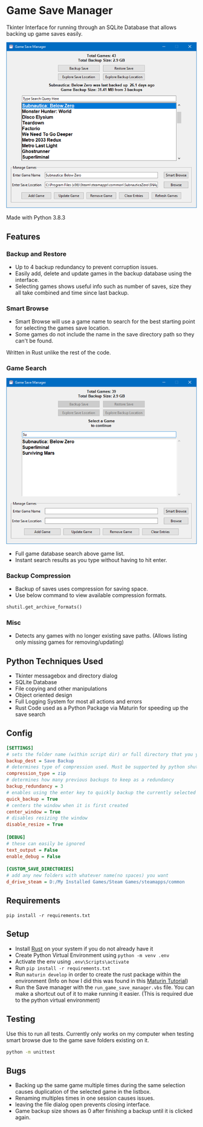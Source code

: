 # Game Save Manager

Tkinter Interface for running through an SQLite Database that allows backing up game saves easily.

![Image of Game Save Manager](https://raw.githubusercontent.com/Concrete18/Game-Save-Manager/master/images/Screenshot.png)

Made with Python 3.8.3

## Features

### Backup and Restore

- Up to 4 backup redundancy to prevent corruption issues.
- Easily add, delete and update games in the backup database using the interface.
- Selecting games shows useful info such as number of saves, size they all take combined and time since last backup.

### Smart Browse

- Smart Browse will use a game name to search for the best starting point for selecting the games save location.
- Some games do not include the name in the save directory path so they can't be found.

Written in Rust unlike the rest of the code.

### Game Search

![Image of Smart Browse](https://raw.githubusercontent.com/Concrete18/Game-Save-Manager/master/images/Search%20Example.png)

- Full game database search above game list.
- Instant search results as you type without having to hit enter.

### Backup Compression

- Backup of saves uses compression for saving space.
- Use below command to view available compression formats.

```python
shutil.get_archive_formats()
```

### Misc

- Detects any games with no longer existing save paths. (Allows listing only missing games for removing/updating)

## Python Techniques Used

- Tkinter messagebox and directory dialog
- SQLite Database
- File copying and other manipulations
- Object oriented design
- Full Logging System for most all actions and errors
- Rust Code used as a Python Package via Maturin for speeding up the save search

## Config

```ini
[SETTINGS]
# sets the folder name (within script dir) or full directory that you you backups to go to
backup_dest = Save Backup
# determines type of compression used. Must be supported by python shutil
compression_type = zip
# determines how many previous backups to keep as a redundancy
backup_redundancy = 3
# enables using the enter key to quickly backup the currently selected game
quick_backup = True
# centers the window when it is first created
center_window = True
# disables resizing the window
disable_resize = True

[DEBUG]
# these can easily be ignored
text_output = False
enable_debug = False

[CUSTOM_SAVE_DIRECTORIES]
# add any new folders with whatever name(no spaces) you want
d_drive_steam = D:/My Installed Games/Steam Games/steamapps/common
```

## Requirements

```pip
pip install -r requirements.txt
```

## Setup

- Install [Rust](https://www.rust-lang.org/) on your system if you do not already have it
- Create Python Virtual Environment using `python -m venv .env`
- Activate the env using `.env\Scripts\activate`
- Run `pip install -r requirements.txt`
- Run `maturin develop` in order to create the rust package within the environment (Info on how I did this was found in this [Maturin Tutorial](https://www.youtube.com/watch?v=DpUlfWP_gtg&t=1s))
- Run the Save manager with the `run_game_save_manager.vbs` file. You can make a shortcut out of it to make running it easier. (This is required due to the python virtual environment)

<!-- ## Todo

- Arrow Key listbox navigation -->

## Testing

Use this to run all tests. Currently only works on my computer when testing smart browse due to the
game save folders existing on it.

```cmd
python -m unittest
```

## Bugs

- Backing up the same game multiple times during the same selection causes duplication of the selected game in the
  listbox.
- Renaming multiples times in one session causes issues.
- leaving the file dialog open prevents closing interface.
- Game backup size shows as 0 after finishing a backup until it is clicked again.
